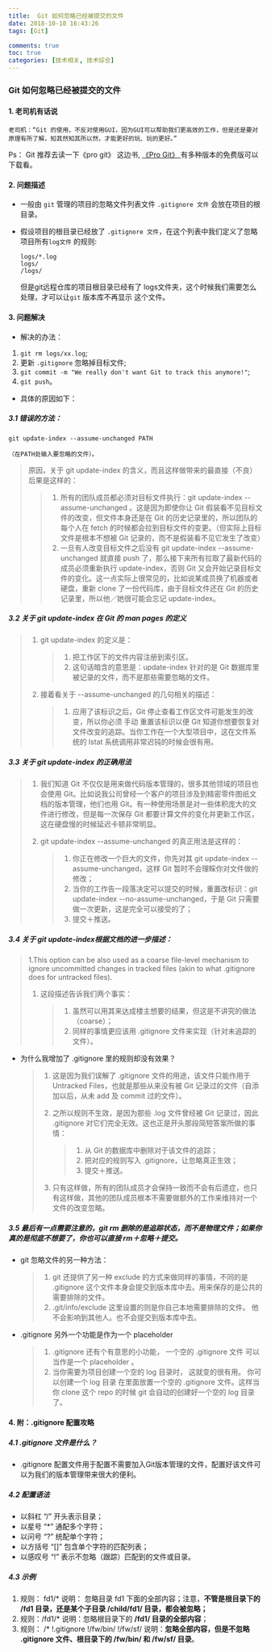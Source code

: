 ```yaml
---
title:  Git 如何忽略已经被提交的文件
date: 2018-10-10 16:43:26
tags: [Git]

comments: true
toc: true
categories: [技术相关, 技术综合]
---
```

### Git 如何忽略已经被提交的文件

#### 1. 老司机有话说

    老司机：“Git 的使用，不反对使用GUI，因为GUI可以帮助我们更高效的工作，但是还是要对原理有所了解，知其然知其所以然，才能更好的玩、玩的更好。”

Ps： Git 推荐去读一下《pro git》 这边书, [《Pro Git》 ](https://progit.org/) 有多种版本的免费版可以下载看。

#### 2. 问题描述

- 一般由 `git` 管理的项目的忽略文件列表文件 `.gitignore 文件` 会放在项目的根目录。

- 假设项目的根目录已经放了 `.gitignore 文件`，在这个列表中我们定义了忽略项目所有`log文件` 的规则:

  ```
  logs/*.log
  logs/
  /logs/
  ```

  但是git远程仓库的项目根目录已经有了 logs文件夹，这个时候我们需要怎么处理，才可以让`git` 版本库不再显示 这个文件。

#### 3. 问题解决

- 解决的办法：

1. `git rm logs/xx.log`;
2. 更新 `.gitignore` 忽略掉目标文件;
3. `git commit -m "We really don't want Git to track this anymore!"`;
4. `git push`。

- 具体的原因如下：

##### 3.1 错误的方法：

   ```
   git update-index --assume-unchanged PATH
   ```

    （在PATH处输入要忽略的文件）。

   > 原因，关于 git update-index 的含义，而且这样做带来的最直接（不良）后果是这样的：
   >
   > > 1. 所有的团队成员都必须对目标文件执行：git update-index --assume-unchanged 。这是因为即使你让 Git 假装看不见目标文件的改变，但文件本身还是在 Git 的历史记录里的，所以团队的每个人在 fetch 的时候都会拉到目标文件的变更。（但实际上目标文件是根本不想被 Git 记录的，而不是假装看不见它发生了改变）
   > > 2. 一旦有人改变目标文件之后没有 git update-index --assume-unchanged 就直接 push 了，那么接下来所有拉取了最新代码的成员必须重新执行 update-index，否则 Git 又会开始记录目标文件的变化。这一点实际上很常见的，比如说某成员换了机器或者硬盘，重新 clone 了一份代码库，由于目标文件还在 Git 的历史记录里，所以他／她很可能会忘记 update-index。

##### 3.2 关于 git update-index 在 Git 的 man pages 的定义

  > 1. git update-index 的定义是：
  >
  >    > 1. 把工作区下的文件内容注册到索引区。
  >    > 2. 这句话暗含的意思是：update-index 针对的是 Git 数据库里被记录的文件，而不是那些需要忽略的文件。
  >
  > 2. 接着看关于 --assume-unchanged 的几句相关的描述：
  >
  >    > 1. 应用了该标识之后，Git 停止查看工作区文件可能发生的改变，所以你必须 手动 重置该标识以便 Git 知道你想要恢复对文件改变的追踪。当你工作在一个大型项目中，这在文件系统的 lstat 系统调用非常迟钝的时候会很有用。

##### 3.3  关于 git update-index 的正确用法

  > 1. 我们知道 Git 不仅仅是用来做代码版本管理的，很多其他领域的项目也会使用 Git。比如说我公司曾经一个客户的项目涉及到精密零件图纸文档的版本管理，他们也用 Git。有一种使用场景是对一些体积庞大的文件进行修改，但是每一次保存 Git 都要计算文件的变化并更新工作区，这在硬盘慢的时候延迟卡顿非常明显。
  >
  > 2. git update-index --assume-unchanged 的真正用法是这样的：
  >
  >    > 1. 你正在修改一个巨大的文件，你先对其 git update-index --assume-unchanged，这样 Git 暂时不会理睬你对文件做的修改；
  >    > 2. 当你的工作告一段落决定可以提交的时候，重置改标识：git update-index --no-assume-unchanged，于是 Git 只需要做一次更新，这是完全可以接受的了；
  >    > 3. 提交＋推送。

##### 3.4 关于 git update-index根据文档的进一步描述：

  > 1.This option can be also used as a coarse file-level mechanism to ignore uncommitted changes in tracked files (akin to what .gitignore does for untracked files).
  >
  > 1. 这段描述告诉我们两个事实：
  >
  >    > 1. 虽然可以用其来达成楼主想要的结果，但这是不讲究的做法（coarse）；
  >    > 2. 同样的事情更应该用 .gitignore 文件来实现（针对未追踪的文件）。

- 为什么我增加了 .gitignore 里的规则却没有效果？

  > 1. 这是因为我们误解了 .gitignore 文件的用途，该文件只能作用于 Untracked Files，也就是那些从来没有被 Git 记录过的文件（自添加以后，从未 add 及 commit 过的文件）。
  >
  > 2. 之所以规则不生效，是因为那些 .log 文件曾经被 Git 记录过，因此 .gitignore 对它们完全无效。这也正是开头那段简短答案所做的事情：
  >
  >    > 1. 从 Git 的数据库中删除对于该文件的追踪；
  >    > 2. 把对应的规则写入 .gitignore，让忽略真正生效；
  >    > 3. 提交＋推送。
  >
  > 3. 只有这样做，所有的团队成员才会保持一致而不会有后遗症，也只有这样做，其他的团队成员根本不需要做额外的工作来维持对一个文件的改变忽略。

##### 3.5  最后有一点需要注意的，git rm 删除的是追踪状态，而不是物理文件；如果你真的是彻底不想要了，你也可以直接 rm＋忽略＋提交。

- git 忽略文件的另一种方法：

  > 1. git 还提供了另一种 exclude 的方式来做同样的事情，不同的是 .gitignore 这个文件本身会提交到版本库中去。用来保存的是公共的需要排除的文件。
  > 2. .git/info/exclude 这里设置的则是你自己本地需要排除的文件。 他不会影响到其他人。也不会提交到版本库中去。

- .gitignore 另外一个功能是作为一个 placeholder

  > 1. .gitignore 还有个有意思的小功能， 一个空的 .gitignore 文件 可以当作是一个 placeholder 。
  > 2. 当你需要为项目创建一个空的 log 目录时， 这就变的很有用。 你可以创建一个 log 目录 在里面放置一个空的 .gitignore 文件。这样当你 clone 这个 repo 的时候 git 会自动的创建好一个空的 log 目录了。


####  4. 附：.gitignore 配置攻略

##### 4.1 .gitignore 文件是什么？

- .gitignore 配置文件用于配置不需要加入Git版本管理的文件，配置好该文件可以为我们的版本管理带来很大的便利。

##### 4.2 配置语法

- 以斜杠 “/” 开头表示目录；
- 以星号 “*” 通配多个字符；
- 以问号 “?” 统配单个字符；
- 以方括号 “[]” 包含单个字符的匹配列表；
- 以感叹号 “!” 表示不忽略（跟踪）匹配到的文件或目录。

##### 4.3 示例

1. 规则： fd1/*
   说明： 忽略目录 fd1 下面的全部内容；注意，**不管是根目录下的 /fd1 目录，还是某个子目录 /child/fd1/ 目录，都会被忽略；**
2. 规则：/fd1/*
   说明：忽略根目录下的 **/fd1/ 目录的全部内容**；
3. 规则：
   /*
   !.gitignore
   !/fw/bin/
   !/fw/sf/
   说明：**忽略全部内容，但是不忽略 .gitignore 文件、根目录下的 /fw/bin/ 和 /fw/sf/ 目录**。
